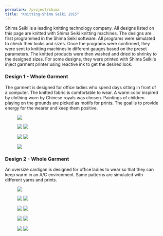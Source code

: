 ```yaml
---
permalink: /project/shima
title: "Knitting-Shima Seiki 2015"
---
```

Shima Seiki is a leading knitting technology company. All designs listed on this page are knitted with Shima Seiki knitting machines. The designs are first programmed in the Shima Seiki software. All programs were simulated to check their looks and sizes. Once the programs were confirmed, they were sent to knitting machines in different gauges based on the preset parameters. The knitted products were then washed and dried to shrinky to the designed sizes. For some designs, they were printed with Shima Seiki's inject garment printer using reactive ink to get the desired look.  
  
### Design 1 - Whole Garment
The garment is designed for office ladies who spend days sitting in front of a computer. The knitted fabric is comfortable to wear. A warm color inspired by clothing worn by Chinese royals was chosen. Paintings of children playing on the grounds are picked as motifs for prints. The goal is to provide energy for the wearer and keep them positive. 
<figure>
  <a href="https://sxia2.github.io/projects_data/shima/10.png"><img src="https://sxia2.github.io/projects_data/shima/10.png"></a>
</figure>
<figure class="half">
  <a href="https://sxia2.github.io/projects_data/shima/11.bmp"><img src="https://sxia2.github.io/projects_data/shima/11.bmp"></a>
  <a href="https://sxia2.github.io/projects_data/shima/12.jpg"><img src="https://sxia2.github.io/projects_data/shima/12.jpg"></a>
</figure>
<figure class="half">
  <a href="https://sxia2.github.io/projects_data/shima/13.jpg"><img src="https://sxia2.github.io/projects_data/shima/13.jpg"></a>
  <a href="https://sxia2.github.io/projects_data/shima/14.jpg"><img src="https://sxia2.github.io/projects_data/shima/14.jpg"></a>
</figure>
<figure>
  <a href="https://sxia2.github.io/projects_data/shima/15.JPG"><img src="https://sxia2.github.io/projects_data/shima/15.JPG"></a>
</figure>

### Design 2 - Whole Garment
An oversize cardigan is designed for office ladies to wear so that they can keep warm in an A/C environment. Same patterns are simulated with different yarns and prints.
<figure>
  <a href="https://sxia2.github.io/projects_data/shima/20.bmp"><img src="https://sxia2.github.io/projects_data/shima/20.bmp"></a>
</figure>
<figure class="half">
  <a href="https://sxia2.github.io/projects_data/shima/21.png"><img src="https://sxia2.github.io/projects_data/shima/21.png"></a>
  <a href="https://sxia2.github.io/projects_data/shima/22.png"><img src="https://sxia2.github.io/projects_data/shima/22.png"></a>
</figure>
<figure class="half">
  <a href="https://sxia2.github.io/projects_data/shima/23.png"><img src="https://sxia2.github.io/projects_data/shima/23.png"></a>
  <a href="https://sxia2.github.io/projects_data/shima/24.png"><img src="https://sxia2.github.io/projects_data/shima/24.png"></a>
</figure>
<figure class="half">
  <a href="https://sxia2.github.io/projects_data/shima/25.png"><img src="https://sxia2.github.io/projects_data/shima/25.png"></a>
  <a href="https://sxia2.github.io/projects_data/shima/26.png"><img src="https://sxia2.github.io/projects_data/shima/26.png"></a>
</figure>
<figure class="half">
  <a href="https://sxia2.github.io/projects_data/shima/27.png"><img src="https://sxia2.github.io/projects_data/shima/27.png"></a>
  <a href="https://sxia2.github.io/projects_data/shima/28.png"><img src="https://sxia2.github.io/projects_data/shima/28.png"></a>
</figure>